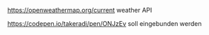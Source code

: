 https://openweathermap.org/current weather API


https://codepen.io/takeradi/pen/ONJzEv soll eingebunden werden